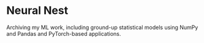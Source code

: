 # Neural Nest
Archiving my ML work, including ground-up statistical models using NumPy and Pandas and PyTorch-based applications. 






